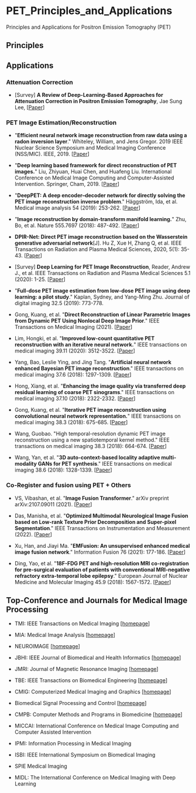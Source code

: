 # PET_Principles_and_Applications
Principles and Applications for Positron Emission Tomography (PET) 





## Principles






## Applications 




### Attenuation Correction
* [Survey] **A Review of Deep-Learning-Based Approaches for Attenuation Correction in Positron Emission Tomography**, Jae Sung Lee, 
[[Paper](https://ieeexplore.ieee.org/stamp/stamp.jsp?arnumber=9143173&tag=1)] 







### PET Image Estimation/Reconstruction 

* "**Efficient neural network image reconstruction from raw data using a radon inversion layer**." Whiteley, William, and Jens Gregor.  2019 IEEE Nuclear Science Symposium and Medical Imaging Conference (NSS/MIC). IEEE, 2019. [[Paper](https://ieeexplore.ieee.org/abstract/document/9059967)]

* "**Deep learning based framework for direct reconstruction of PET images.**" Liu, Zhiyuan, Huai Chen, and Huafeng Liu. International Conference on Medical Image Computing and Computer-Assisted Intervention. Springer, Cham, 2019. [[Paper](https://link.springer.com/chapter/10.1007/978-3-030-32248-9_6)]

* "**DeepPET: A deep encoder–decoder network for directly solving the PET image reconstruction inverse problem**." Häggström, Ida, et al.  Medical image analysis 54 (2019): 253-262. [[Paper](https://www.ncbi.nlm.nih.gov/pmc/articles/PMC6537887/)]


* "**Image reconstruction by domain-transform manifold learning.**" Zhu, Bo, et al. Nature 555.7697 (2018): 487-492. 
[[Paper](https://www.nature.com/articles/nature25988.pdf)]


* **DPIR-Net: Direct PET image reconstruction based on the Wasserstein generative adversarial network**[J]. Hu Z, Xue H, Zhang Q, et al. IEEE Transactions on Radiation and Plasma Medical Sciences, 2020, 5(1): 35-43. 
[[Paper](https://ieeexplore.ieee.org/stamp/stamp.jsp?tp=&arnumber=9096387)]


* [Survey] **Deep Learning for PET Image Reconstruction**, Reader, Andrew J., et al. IEEE Transactions on Radiation and Plasma Medical Sciences 5.1 (2020): 1-25. 
[[Paper](https://ieeexplore.ieee.org/stamp/stamp.jsp?tp=&arnumber=9161006)] 






* "**Full-dose PET image estimation from low-dose PET image using deep learning: a pilot study**." Kaplan, Sydney, and Yang-Ming Zhu.  Journal of digital imaging 32.5 (2019): 773-778.

* Gong, Kuang, et al. "**Direct Reconstruction of Linear Parametric Images from Dynamic PET Using Nonlocal Deep Image Prior**." IEEE Transactions on Medical Imaging (2021). [[Paper](https://ieeexplore.ieee.org/abstract/document/9576711/)] 

* Lim, Hongki, et al. "**Improved low-count quantitative PET reconstruction with an iterative neural network.**" IEEE transactions on medical imaging 39.11 (2020): 3512-3522. [[Paper](https://ieeexplore.ieee.org/abstract/document/9103596/)] 

* Yang, Bao, Leslie Ying, and Jing Tang. "**Artificial neural network enhanced Bayesian PET image reconstruction**." IEEE transactions on medical imaging 37.6 (2018): 1297-1309. [[Paper](https://ieeexplore.ieee.org/abstract/document/8283659/)] 

* Hong, Xiang, et al. "**Enhancing the image quality via transferred deep residual learning of coarse PET sinograms**." IEEE transactions on medical imaging 37.10 (2018): 2322-2332. [[Paper](https://ieeexplore.ieee.org/abstract/document/8349945/)] 

* Gong, Kuang, et al. "**Iterative PET image reconstruction using convolutional neural network representation.**" IEEE transactions on medical imaging 38.3 (2018): 675-685. [[Paper](https://ieeexplore.ieee.org/abstract/document/8463596/)] 

* Wang, Guobao. "High temporal-resolution dynamic PET image reconstruction using a new spatiotemporal kernel method." IEEE transactions on medical imaging 38.3 (2018): 664-674. [[Paper](https://ieeexplore.ieee.org/abstract/document/8463582/)] 

* Wang, Yan, et al. "**3D auto-context-based locality adaptive multi-modality GANs for PET synthesis**." IEEE transactions on medical imaging 38.6 (2018): 1328-1339. [[Paper](https://ieeexplore.ieee.org/abstract/document/8552676/)] 










### Co-Register and fusion using PET + Others 
* VS, Vibashan, et al. "**Image Fusion Transformer**." arXiv preprint arXiv:2107.09011 (2021).  [[Paper](https://arxiv.org/abs/2107.09011)] 

* Das, Manisha, et al. "**Optimized Multimodal Neurological Image Fusion based on Low-rank Texture Prior Decomposition and Super-pixel Segmentation**." IEEE Transactions on Instrumentation and Measurement (2022). [[Paper](https://ieeexplore.ieee.org/abstract/document/9750055/)] 

* Xu, Han, and Jiayi Ma. "**EMFusion: An unsupervised enhanced medical image fusion network**." Information Fusion 76 (2021): 177-186. [[Paper](https://www.sciencedirect.com/science/article/pii/S1566253521001275)] 

* Ding, Yao, et al. "**18F-FDG PET and high-resolution MRI co-registration for pre-surgical evaluation of patients with conventional MRI-negative refractory extra-temporal lobe epilepsy**." European Journal of Nuclear Medicine and Molecular Imaging 45.9 (2018): 1567-1572. [[Paper](https://link.springer.com/article/10.1007/s00259-018-4017-0)] 













## Top-Conference and Journals for Medical Image Processing

* TMI: IEEE Transactions on Medical Imaging [[homepage](https://ieeexplore.ieee.org/xpl/RecentIssue.jsp?punumber=42)]
* MIA: Medical Image Analysis [[homepage](https://www.journals.elsevier.com/medical-image-analysis)]
* NEUROIMAGE [[homepage](https://www.journals.elsevier.com/neuroimage)]
* JBHI: IEEE Journal of Biomedical and Health Informatics [[homepage](https://ieeexplore.ieee.org/xpl/RecentIssue.jsp?punumber=6221020)]
* JMRI: Journal of Magnetic Resonance Imaging [[homepage](https://onlinelibrary.wiley.com/journal/15222586)]
* TBE: IEEE Transactions on Biomedical Engineering [[homepage](https://ieeexplore.ieee.org/xpl/RecentIssue.jsp?punumber=10)]
* CMIG: Computerized Medical Imaging and Graphics [[homepage](https://www.sciencedirect.com/journal/computerized-medical-imaging-and-graphics/vol/98/suppl/C)]
* Biomedical Signal Processing and Control [[homepage](https://www.journals.elsevier.com/biomedical-signal-processing-and-control)]
* CMPB: Computer Methods and Programs in Biomedicine [[homepage](https://www.journals.elsevier.com/computer-methods-and-programs-in-biomedicine)]

* MICCAI: International Conference on Medical Image Computing and Computer Assisted Intervention
* IPMI: Information Processing in Medical Imaging
* ISBI: IEEE International Symposium on Biomedical Imaging
* SPIE Medical Imaging
* MIDL: The International Conference on Medical Imaging with Deep Learning








